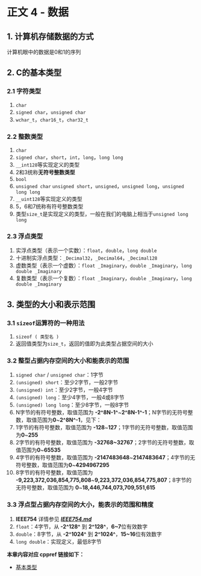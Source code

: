 # 正文 4 - 数据

## 1. 计算机存储数据的方式

计算机眼中的数据是0和1的序列

## 2. C的基本类型

### 2.1 字符类型

1. `char`
2. `signed char`，`unsigned char`
3. `wchar_t`，`char16_t`，`char32_t`

### 2.2 整数类型

1. `char`
2. `signed char`，`short`，`int`，`long`，`long long`
3. `__int128`等实现定义的类型
4. 2和3统称**无符号整数类型**
5. `bool`
6. `unsigned char` `unsigned short`，`unsigned`，`unsigned long`，`unsigned long long`
7. `__uint128`等实现定义的类型
8. 5，6和7统称有符号整数类型
9. 类型`size_t`是实现定义的类型，一般在我们的电脑上相当于`unsigned long long`

### 2.3 浮点类型

1. 实浮点类型（表示一个实数）：`float`，`double`，`long double`
2. 十进制实浮点类型：`_Decimal32`，`_Decimal64`，`_Decimal128`
3. 虚数类型（表示一个虚数）：`float _Imaginary`，`double _Imaginary`，`long double _Imaginary`
4. 复数类型（表示一个复数）：`float _Imaginary`，`double _Imaginary`，`long double _Imaginary`

## 3. 类型的大小和表示范围

### 3.1 `sizeof`运算符的一种用法

1. `sizeof ( 类型名 )`
2. 返回值类型为`size_t`，返回的值即为此类型占据空间的大小

### 3.2 整型占据内存空间的大小和能表示的范围

1. `signed char` / `unsigned char`：1字节
2. `(unsigned) short`：至少2字节，一般2字节
3. `(unsigned) int`：至少2字节，一般4字节
4. `(unsigned) long`：至少4字节，一般4或8字节
5. `(unsigned) long long`：至少8字节，一般8字节
6. N字节的有符号整数，取值范围为 **-2^8N-1^**\~**2^8N-1^-1**；N字节的无符号整数，取值范围为**0**~**2^8N^-1**，见下：
7. 1字节的有符号整数，取值范围为 **-128**\~**127**；1字节的无符号整数，取值范围为**0**\~**255**
8. 2字节的有符号整数，取值范围为 **-32768\~32767**；2字节的无符号整数，取值范围为**0**\~**65535**
9. 4字节的有符号整数，取值范围为 **-2147483648**\~**2147483647**；4字节的无符号整数，取值范围为**0**\~**4294967295**
10. 8字节的有符号整数，取值范围为 **-9,223,372,036,854,775,808**\~**9,223,372,036,854,775,807**；8字节的无符号整数，取值范围为
    **0**\~**18,446,744,073,709,551,615**

### 3.3 浮点型占据内存空间的大小，能表示的范围和精度

1. **IEEE754** 详情参见 [***IEEE754.md***](../../番外/1_IEEE754.md)
2. `float`：4字节，从 **-2^128^** 到 **2^128^**，**6~7**位有效数字
3. `double`：8字节，从 **-2^1024^** 到 **2^1024^**，**15~16**位有效数字
4. `long double`：实现定义，最低8字节

**本章内容对应 cppref 链接如下：**

+ [基本类型](https://zh.cppreference.com/w/c/language/arithmetic_types)
